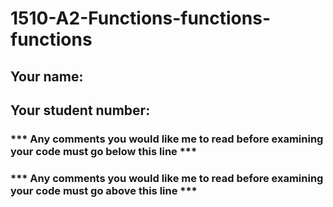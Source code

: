 # 1510-A2-Functions-functions-functions

## Your name:

## Your student number:

### *** Any comments you would like me to read before examining your code must go below this line ***

### *** Any comments you would like me to read before examining your code must go above this line ***

